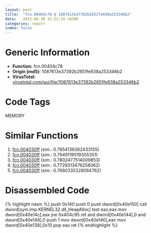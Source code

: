 ```yaml
---
layout: post
title:  "fcn.00404c78 @ 1087613e37392b2651fe938a253346b2"
date:   2021-08-30 15:52:19 +0300
categories: report
index: false
---
```


# Generic Information
- **Function:** fcn.00404c78
- **Origin (md5):** 1087613e37392b2651fe938a253346b2
- **VirusTotal:** [virustotal.com/gui/file/1087613e37392b2651fe938a253346b2][virustotal_ref]

# Code Tags
<span class="tag" id="MEMORY">MEMORY</span>


# Similar Functions

1. [fcn.004030ff][similar_1_ref] (sim.: 0.7954136362433155)
2. [fcn.004030ff][similar_2_ref] (sim.: 0.7949119019305351)
3. [fcn.004030ff][similar_3_ref] (sim.: 0.7802477514009853)
4. [fcn.004030ff][similar_4_ref] (sim.: 0.7729313476258062)
5. [fcn.004030ff][similar_5_ref] (sim.: 0.7680335328084762)


# Disassembled Code

{% highlight nasm %}
push 0x140
push 0
push dword[0x40e150]
call dword[sym.imp.KERNEL32.dll_HeapAlloc]
test eax,eax
mov dword[0x40e14c],eax
jne 0x404c95
ret 
and dword[0x40e144],0
and dword[0x40e148],0
push 1
mov dword[0x40e140],eax
mov dword[0x40e138],0x10
pop eax
ret 
{% endhighlight %}


[similar_1_ref]: /report/fcn.004030ff@0841f42b944116c5dc65d5c38b0f953e
[similar_2_ref]: /report/fcn.004030ff@eac1782291736df208e1220cf8c38a7c
[similar_3_ref]: /report/fcn.004030ff@b5eea20048e4cae4d6d5cf217b3bf6aa
[similar_4_ref]: /report/fcn.004030ff@c8832014b4500a21301c7da70c07fabf
[similar_5_ref]: /report/fcn.004030ff@a4c881ec637ee052cd701562caa1f256
[virustotal_ref]: https://www.virustotal.com/gui/file/1087613e37392b2651fe938a253346b2